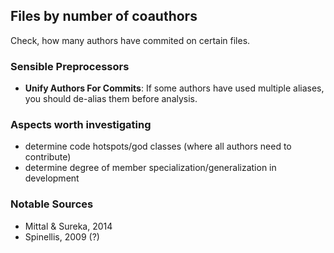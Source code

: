 ## Files by number of coauthors
Check, how many authors have commited on certain files.

### Sensible Preprocessors
- **Unify Authors For Commits**: If some authors have used multiple 
aliases, you should de-alias them before analysis.

### Aspects worth investigating
- determine code hotspots/god classes (where all authors need to contribute)
- determine degree of member specialization/generalization in development

### Notable Sources
- Mittal & Sureka, 2014
- Spinellis, 2009 (?)